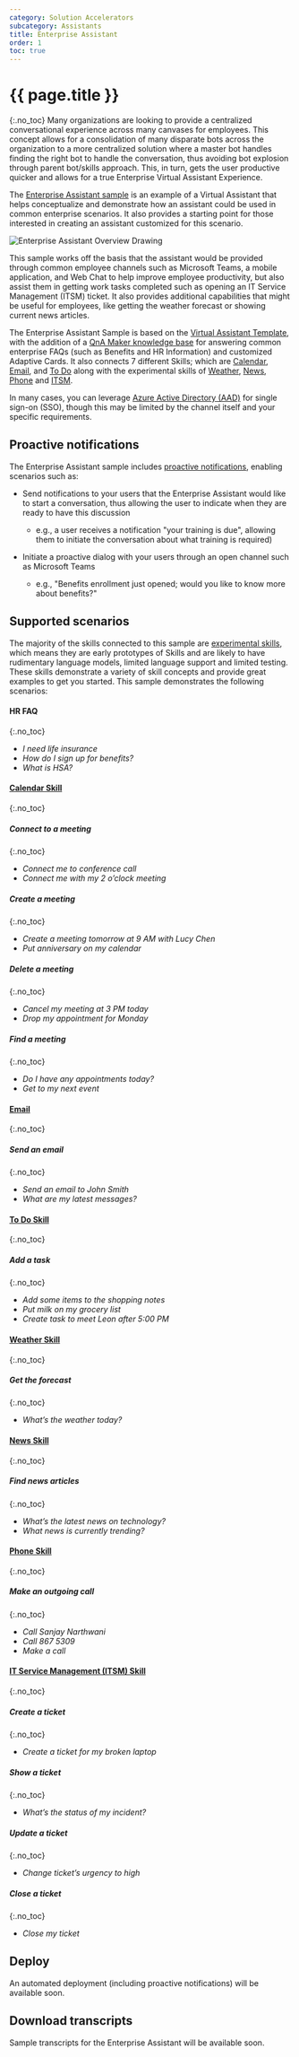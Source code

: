 ```yaml
---
category: Solution Accelerators
subcategory: Assistants
title: Enterprise Assistant
order: 1
toc: true
---
```

# {{ page.title }}
{:.no_toc}
Many organizations are looking to provide a centralized conversational experience across many canvases for employees. This concept allows for a consolidation of many disparate bots across the organization to a more centralized solution where a master bot handles finding the right bot to handle the conversation, thus avoiding bot explosion through parent bot/skills approach. This, in turn, gets the user productive quicker and allows for a true Enterprise Virtual Assistant Experience. 

The [Enterprise Assistant sample]({{site.repo}}/tree/master/samples/csharp/assistants/enterprise-assistant) is an example of a Virtual Assistant that helps conceptualize and demonstrate how an assistant could be used in common enterprise scenarios. It also provides a starting point for those interested in creating an assistant customized for this scenario. 

![Enterprise Assistant Overview Drawing]({{site.baseurl}}/assets/images/EnterpriseAssistantSampleOverview.PNG)

This sample works off the basis that the assistant would be provided through common employee channels such as Microsoft Teams, a mobile application, and Web Chat to help improve employee productivity, but also assist them in getting work tasks completed such as opening an IT Service Management (ITSM) ticket. It also provides additional capabilities that might be useful for employees, like getting the weather forecast or showing current news articles. 

The Enterprise Assistant Sample is based on the [Virtual Assistant Template]({{site.baseurl}}/overview/virtual-assistant-template), with the addition of a [QnA Maker knowledge base](https://docs.microsoft.com/en-us/azure/cognitive-services/qnamaker/concepts/knowledge-base) for answering common enterprise FAQs (such as Benefits and HR Information) and customized Adaptive Cards.  It also connects 7 different Skills; which are [Calendar]({{site.baseurl}}/skills/samples/calendar), [Email]({{site.baseurl}}/skills/samples/email), and [To Do]({{site.baseurl}}/skills/samples/to-do)  along with the experimental skills of [Weather]({{site.baseurl}}/skills/samples/weather), [News]({{site.baseurl}}/skills/samples/news), [Phone]({{site.baseurl}}/skills/samples/phone) and [ITSM]({{site.baseurl}}/skills/samples/itsm). 

In many cases, you can leverage [Azure Active Directory (AAD)](https://azure.microsoft.com/en-us/services/active-directory/) for single sign-on (SSO), though this may be limited by the channel itself and your specific requirements. 


## Proactive notifications

The Enterprise Assistant sample includes [proactive notifications]({{site.baseurl}}/solution-accelerators/tutorials/enable-proactive-notifications/1-intro), enabling scenarios such as:

- Send notifications to your users that the Enterprise Assistant would like to start a conversation, thus allowing the user to indicate when they are ready to have this discussion 
    - e.g., a user receives a notification "your training is due", allowing them to initiate the conversation about what training is required) 

- Initiate a proactive dialog with your users through an open channel such as Microsoft Teams 
    - e.g., "Benefits enrollment just opened; would you like to know more about benefits?"


## Supported scenarios

The majority of the skills connected to this sample are [experimental skills]({{site.baseurl}}/overview/skills/#experimental-skills), which means they are early prototypes of Skills and are likely to have rudimentary language models, limited language support and limited testing. These skills demonstrate a variety of skill concepts and provide great examples to get you started. This sample demonstrates the following scenarios:

#### HR FAQ
{:.no_toc}
- *I need life insurance* 
- *How do I sign up for benefits?* 
- *What is HSA?* 

#### [Calendar Skill]({{site.baseurl}}/skills/samples/calendar) 
{:.no_toc}
##### Connect to a meeting 
{:.no_toc}
- *Connect me to conference call* 
- *Connect me with my 2 o’clock meeting* 

##### Create a meeting 
{:.no_toc}
- *Create a meeting tomorrow at 9 AM with Lucy Chen* 
- *Put anniversary on my calendar* 

##### Delete a meeting 
{:.no_toc}
- *Cancel my meeting at 3 PM today* 
- *Drop my appointment for Monday* 

##### Find a meeting 
{:.no_toc}
- *Do I have any appointments today?* 
- *Get to my next event* 

#### [Email]({{site.baseurl}}/skills/samples/email)
{:.no_toc}
##### Send an email
{:.no_toc}
- *Send an email to John Smith*
- *What are my latest messages?* 

#### [To Do Skill]({{site.baseurl}}/skills/samples/to-do)
{:.no_toc}
##### Add a task 
{:.no_toc}
- *Add some items to the shopping notes* 
- *Put milk on my grocery list* 
- *Create task to meet Leon after 5:00 PM* 

#### [Weather Skill]({{site.baseurl}}/skills/samples/weather)
{:.no_toc}
##### Get the forecast
{:.no_toc}
- *What’s the weather today?* 

#### [News Skill]({{site.baseurl}}/skills/samples/news)
{:.no_toc}
##### Find news articles 
{:.no_toc}
- *What’s the latest news on technology?* 
- *What news is currently trending?* 

#### [Phone Skill]({{site.baseurl}}/skills/samples/phone)
{:.no_toc}
##### Make an outgoing call
{:.no_toc}
- *Call Sanjay Narthwani* 
- *Call 867 5309* 
- *Make a call* 

#### [IT Service Management (ITSM) Skill]({{site.baseurl}}/skills/samples/itsm)
{:.no_toc}
##### Create a ticket 
{:.no_toc}
- *Create a ticket for my broken laptop* 

##### Show a ticket 
{:.no_toc}
- *What’s the status of my incident?* 

##### Update a ticket
{:.no_toc}
- *Change ticket’s urgency to high* 

##### Close a ticket
{:.no_toc}
- *Close my ticket* 

## Deploy

An automated deployment (including proactive notifications) will be available soon.

## Download transcripts

Sample transcripts for the Enterprise Assistant will be available soon.